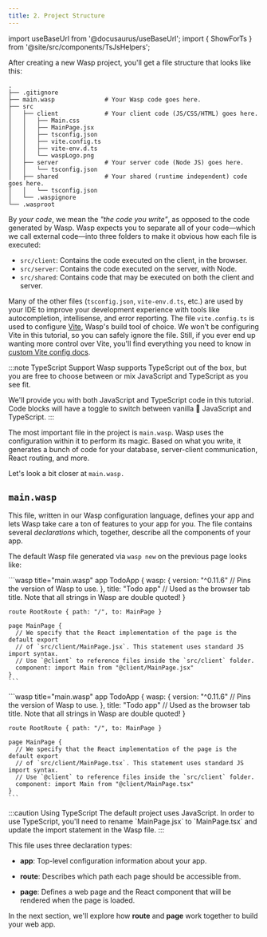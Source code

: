 ```yaml
---
title: 2. Project Structure
---
```


import useBaseUrl from '@docusaurus/useBaseUrl';
import { ShowForTs } from '@site/src/components/TsJsHelpers';

After creating a new Wasp project, you'll get a file structure that looks like this:

```
.
├── .gitignore
├── main.wasp              # Your Wasp code goes here.
├── src
│   ├── client             # Your client code (JS/CSS/HTML) goes here.
│   │   ├── Main.css
│   │   ├── MainPage.jsx
│   │   ├── tsconfig.json
│   │   ├── vite.config.ts
│   │   ├── vite-env.d.ts
│   │   └── waspLogo.png
│   ├── server             # Your server code (Node JS) goes here.
│   │   └── tsconfig.json
│   ├── shared             # Your shared (runtime independent) code goes here.
│   │   └── tsconfig.json
│   └── .waspignore
└── .wasproot
```

By _your code_, we mean the _"the code you write"_, as opposed to the code generated by Wasp. Wasp expects you to separate all of your code—which we call external code—into three folders to make it obvious how each file is executed:

- `src/client`: Contains the code executed on the client, in the browser.
- `src/server`: Contains the code executed on the server, with Node.
- `src/shared`: Contains code that may be executed on both the client and server.

Many of the other files (`tsconfig.json`, `vite-env.d.ts`, etc.) are used by your IDE to improve your development experience with tools like autocompletion, intellisense, and error reporting.
The file `vite.config.ts` is used to configure [Vite](https://vitejs.dev/guide/), Wasp's build tool of choice.
We won't be configuring Vite in this tutorial, so you can safely ignore the file. Still, if you ever end up wanting more control over Vite, you'll find everything you need to know in [custom Vite config docs](../project/custom-vite-config.md).

:::note TypeScript Support
Wasp supports TypeScript out of the box, but you are free to choose between or mix JavaScript and TypeScript as you see fit.

We'll provide you with both JavaScript and TypeScript code in this tutorial. Code blocks will have a toggle to switch between vanilla 🍦 JavaScript and TypeScript.
:::

The most important file in the project is `main.wasp`. Wasp uses the configuration within it to perform its magic. Based on what you write, it generates a bunch of code for your database, server-client communication, React routing, and more.

Let's look a bit closer at `main.wasp.`

## `main.wasp`

This file, written in our Wasp configuration language, defines your app and lets Wasp take care a ton of features to your app for you. The file contains several _declarations_ which, together, describe all the components of your app.

The default Wasp file generated via `wasp new` on the previous page looks like:

<Tabs groupId="js-ts">
  <TabItem value="js" label="JavaScript">
    ```wasp title="main.wasp"
    app TodoApp {
      wasp: {
        version: "^0.11.6" // Pins the version of Wasp to use.
      },
      title: "Todo app" // Used as the browser tab title. Note that all strings in Wasp are double quoted!
    }

    route RootRoute { path: "/", to: MainPage }

    page MainPage {
      // We specify that the React implementation of the page is the default export
      // of `src/client/MainPage.jsx`. This statement uses standard JS import syntax.
      // Use `@client` to reference files inside the `src/client` folder.
      component: import Main from "@client/MainPage.jsx"
    }
    ```
  </TabItem>

  <TabItem value="ts" label="TypeScript">
    ```wasp title="main.wasp"
    app TodoApp {
      wasp: {
        version: "^0.11.6" // Pins the version of Wasp to use.
      },
      title: "Todo app" // Used as the browser tab title. Note that all strings in Wasp are double quoted!
    }

    route RootRoute { path: "/", to: MainPage }

    page MainPage {
      // We specify that the React implementation of the page is the default export
      // of `src/client/MainPage.tsx`. This statement uses standard JS import syntax.
      // Use `@client` to reference files inside the `src/client` folder.
      component: import Main from "@client/MainPage.tsx"
    }
    ```
  </TabItem>
</Tabs>

<ShowForTs>
  :::caution Using TypeScript
  The default project uses JavaScript. In order to use TypeScript, you'll need to rename `MainPage.jsx` to `MainPage.tsx` and update the import statement in the Wasp file.
  :::
</ShowForTs>

This file uses three declaration types:

- **app**: Top-level configuration information about your app.

- **route**: Describes which path each page should be accessible from.

- **page**: Defines a web page and the React component that will be rendered when the page is loaded.

In the next section, we'll explore how **route** and **page** work together to build your web app.
